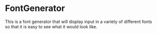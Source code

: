 # FontGenerator

This is a font generator that will display input in a variety of different fonts so that it is easy to see what it would look like.
